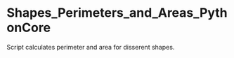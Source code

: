 # Shapes_Perimeters_and_Areas_PythonCore
Script calculates perimeter and area for disserent shapes.
